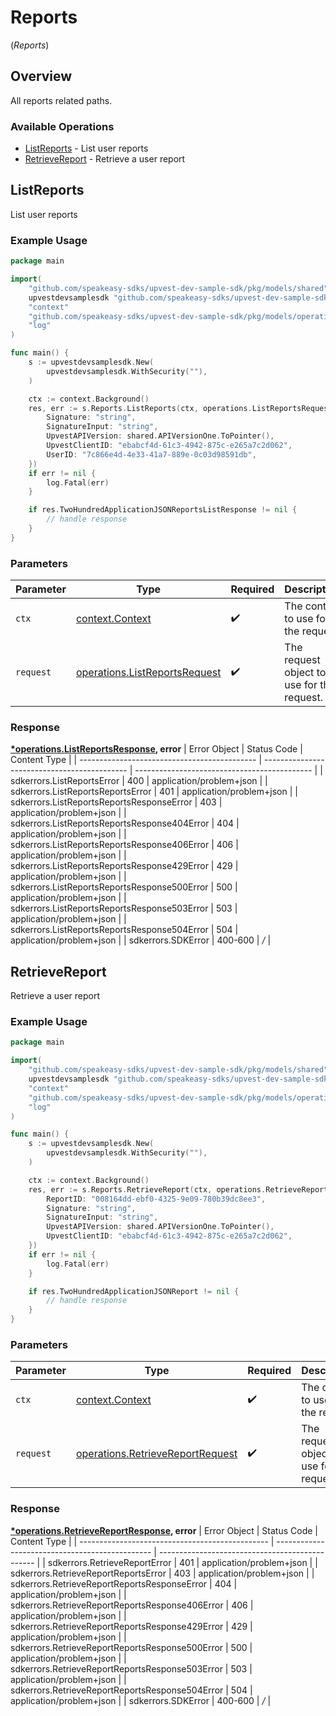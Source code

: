 # Reports
(*Reports*)

## Overview

All reports related paths.

### Available Operations

* [ListReports](#listreports) - List user reports
* [RetrieveReport](#retrievereport) - Retrieve a user report

## ListReports

List user reports

### Example Usage

```go
package main

import(
	"github.com/speakeasy-sdks/upvest-dev-sample-sdk/pkg/models/shared"
	upvestdevsamplesdk "github.com/speakeasy-sdks/upvest-dev-sample-sdk"
	"context"
	"github.com/speakeasy-sdks/upvest-dev-sample-sdk/pkg/models/operations"
	"log"
)

func main() {
    s := upvestdevsamplesdk.New(
        upvestdevsamplesdk.WithSecurity(""),
    )

    ctx := context.Background()
    res, err := s.Reports.ListReports(ctx, operations.ListReportsRequest{
        Signature: "string",
        SignatureInput: "string",
        UpvestAPIVersion: shared.APIVersionOne.ToPointer(),
        UpvestClientID: "ebabcf4d-61c3-4942-875c-e265a7c2d062",
        UserID: "7c866e4d-4e33-41a7-889e-0c03d98591db",
    })
    if err != nil {
        log.Fatal(err)
    }

    if res.TwoHundredApplicationJSONReportsListResponse != nil {
        // handle response
    }
}
```

### Parameters

| Parameter                                                                          | Type                                                                               | Required                                                                           | Description                                                                        |
| ---------------------------------------------------------------------------------- | ---------------------------------------------------------------------------------- | ---------------------------------------------------------------------------------- | ---------------------------------------------------------------------------------- |
| `ctx`                                                                              | [context.Context](https://pkg.go.dev/context#Context)                              | :heavy_check_mark:                                                                 | The context to use for the request.                                                |
| `request`                                                                          | [operations.ListReportsRequest](../../pkg/models/operations/listreportsrequest.md) | :heavy_check_mark:                                                                 | The request object to use for the request.                                         |


### Response

**[*operations.ListReportsResponse](../../pkg/models/operations/listreportsresponse.md), error**
| Error Object                                 | Status Code                                  | Content Type                                 |
| -------------------------------------------- | -------------------------------------------- | -------------------------------------------- |
| sdkerrors.ListReportsError                   | 400                                          | application/problem+json                     |
| sdkerrors.ListReportsReportsError            | 401                                          | application/problem+json                     |
| sdkerrors.ListReportsReportsResponseError    | 403                                          | application/problem+json                     |
| sdkerrors.ListReportsReportsResponse404Error | 404                                          | application/problem+json                     |
| sdkerrors.ListReportsReportsResponse406Error | 406                                          | application/problem+json                     |
| sdkerrors.ListReportsReportsResponse429Error | 429                                          | application/problem+json                     |
| sdkerrors.ListReportsReportsResponse500Error | 500                                          | application/problem+json                     |
| sdkerrors.ListReportsReportsResponse503Error | 503                                          | application/problem+json                     |
| sdkerrors.ListReportsReportsResponse504Error | 504                                          | application/problem+json                     |
| sdkerrors.SDKError                           | 400-600                                      | */*                                          |

## RetrieveReport

Retrieve a user report

### Example Usage

```go
package main

import(
	"github.com/speakeasy-sdks/upvest-dev-sample-sdk/pkg/models/shared"
	upvestdevsamplesdk "github.com/speakeasy-sdks/upvest-dev-sample-sdk"
	"context"
	"github.com/speakeasy-sdks/upvest-dev-sample-sdk/pkg/models/operations"
	"log"
)

func main() {
    s := upvestdevsamplesdk.New(
        upvestdevsamplesdk.WithSecurity(""),
    )

    ctx := context.Background()
    res, err := s.Reports.RetrieveReport(ctx, operations.RetrieveReportRequest{
        ReportID: "008164dd-ebf0-4325-9e09-780b39dc8ee3",
        Signature: "string",
        SignatureInput: "string",
        UpvestAPIVersion: shared.APIVersionOne.ToPointer(),
        UpvestClientID: "ebabcf4d-61c3-4942-875c-e265a7c2d062",
    })
    if err != nil {
        log.Fatal(err)
    }

    if res.TwoHundredApplicationJSONReport != nil {
        // handle response
    }
}
```

### Parameters

| Parameter                                                                                | Type                                                                                     | Required                                                                                 | Description                                                                              |
| ---------------------------------------------------------------------------------------- | ---------------------------------------------------------------------------------------- | ---------------------------------------------------------------------------------------- | ---------------------------------------------------------------------------------------- |
| `ctx`                                                                                    | [context.Context](https://pkg.go.dev/context#Context)                                    | :heavy_check_mark:                                                                       | The context to use for the request.                                                      |
| `request`                                                                                | [operations.RetrieveReportRequest](../../pkg/models/operations/retrievereportrequest.md) | :heavy_check_mark:                                                                       | The request object to use for the request.                                               |


### Response

**[*operations.RetrieveReportResponse](../../pkg/models/operations/retrievereportresponse.md), error**
| Error Object                                    | Status Code                                     | Content Type                                    |
| ----------------------------------------------- | ----------------------------------------------- | ----------------------------------------------- |
| sdkerrors.RetrieveReportError                   | 401                                             | application/problem+json                        |
| sdkerrors.RetrieveReportReportsError            | 403                                             | application/problem+json                        |
| sdkerrors.RetrieveReportReportsResponseError    | 404                                             | application/problem+json                        |
| sdkerrors.RetrieveReportReportsResponse406Error | 406                                             | application/problem+json                        |
| sdkerrors.RetrieveReportReportsResponse429Error | 429                                             | application/problem+json                        |
| sdkerrors.RetrieveReportReportsResponse500Error | 500                                             | application/problem+json                        |
| sdkerrors.RetrieveReportReportsResponse503Error | 503                                             | application/problem+json                        |
| sdkerrors.RetrieveReportReportsResponse504Error | 504                                             | application/problem+json                        |
| sdkerrors.SDKError                              | 400-600                                         | */*                                             |
